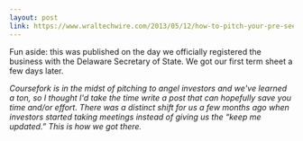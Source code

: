 ```yaml
---
layout: post
link: https://www.wraltechwire.com/2013/05/12/how-to-pitch-your-pre-seed-startup-13513/
---
```


Fun aside: this was published on the day we officially registered the business with the Delaware Secretary of State.  We got our first term sheet a few days later.

*Coursefork is in the midst of pitching to angel investors and we've learned a ton, so I thought I'd take the time write a post that can hopefully save you time and/or effort. There was a distinct shift for us a few months ago when investors started taking meetings instead of giving us the “keep me updated.” This is how we got there.*

